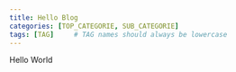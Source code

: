 ```yaml
---
title: Hello Blog
categories: [TOP_CATEGORIE, SUB_CATEGORIE]
tags: [TAG]     # TAG names should always be lowercase
---
```


Hello World